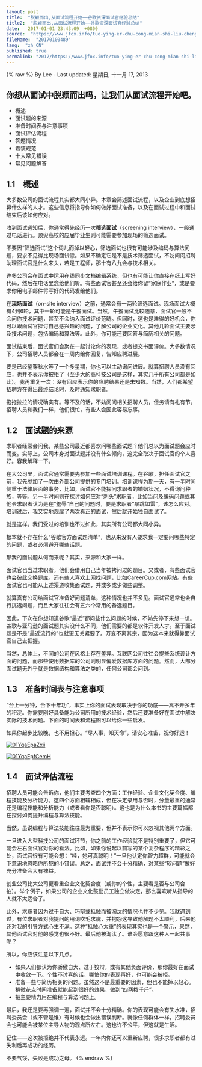 ```yaml
---
layout: post
title:  "脱颖而出,从面试流程开始——谷歌资深面试官经验总结"
title2:  "脱颖而出,从面试流程开始——谷歌资深面试官经验总结"
date:   2017-01-01 23:43:09  +0800
source:  "https://www.jfox.info/tuo-ying-er-chu-cong-mian-shi-liu-cheng-kai-shi-gu-ge-zi-shen-mian-shi-guan-jing-yan-zong-jie.html"
fileName:  "20170100489"
lang:  "zh_CN"
published: true
permalink: "2017/https://www.jfox.info/tuo-ying-er-chu-cong-mian-shi-liu-cheng-kai-shi-gu-ge-zi-shen-mian-shi-guan-jing-yan-zong-jie.html"
---
```

{% raw %}
By Lee - Last updated: 星期日, 十一月 17, 2013

## 你想从面试中脱颖而出吗，让我们从面试流程开始吧。

- 概述
- 面试题的来源
- 准备时间表与注意事项
- 面试评估流程
- 答题情况
- 着装规范
- 十大常见错误
- 常见问题解答

## 1.1　概述

大多数公司的面试流程其实都大同小异。本章会简述面试流程，以及企业到底想招募什么样的人才。这些信息将指导你如何做好面试准备，以及在面试过程中和面试结束后该如何应对。

收到面试通知后，你通常得先经历一次**筛选面试**（screening interview），一般通过电话进行。顶尖高校的应届毕业生则可能需要参加现场的筛选面试。

不要因“筛选面试”这个词儿而掉以轻心，筛选面试也很有可能涉及编码与算法问题，要求不见得比现场面试低。如果不确定它是不是技术筛选面试，不妨问问招聘助理面试官是什么来头，若是工程师，那十有八九会与技术相关。

许多公司会在面试中运用在线同步文档编辑系统，但也有可能让你直接在纸上写好代码，然后在电话里念给他们听。有些面试官甚至还会给你留“家庭作业”，或是要求你用电子邮件将写好的代码发给他们。

在**现场面试**（on-site interview）之前，通常会有一两轮筛选面试。现场面试大概有4到6轮，其中一轮可能是午餐面试。当然，午餐面试比较随意，面试官一般不会问你技术问题，甚至不会纳入面试评价范畴。但同时，这也是难得的好机会，你可以跟面试官探讨自己感兴趣的问题，了解公司的企业文化。其他几轮面试主要涉及技术问题，包括编码和算法等。此外，你可能还要回答与简历相关的问题。

面试结束后，面试官们会聚在一起讨论你的表现，或者提交书面评价。大多数情况下，公司招聘人员都会在一周内给你回复，告知应聘进展。

要是已经望穿秋水等了一个多星期，你也可以主动询问进展。就算招聘人员没有回应，也并不表示你被拒了（至少大的高科技公司是这样，其实几乎所有公司都是如此）。我再重复一次：没有回应表示你的应聘结果还是未知数。当然，人们都希望招聘方在得出最终结论时，及时通知求职者。

拖拖拉拉的情况确实有。等不及的话，不妨问问相关招聘人员，但务请有礼有节。招聘人员和我们一样，他们很忙，有些人会因此容易忘事。

## 1.2　面试题的来源

求职者经常会问我，某些公司最近都喜欢问哪些面试题？他们总以为面试题会应时而变。实际上，公司本身对面试题并没有什么倾向，这完全取决于面试官的个人喜好。容我解释一下。

在大公司里，面试官通常需要先参加一些面试培训课程。在谷歌，担任面试官之前，我先参加了一次由外部公司提供的专门培训。培训课程为期一天，有一半时间侧重于法律层面的事务，比如，面试官不能探问求职者的婚姻状况，不得询问种族，等等。另一半时间则在探讨如何应对“刺头”求职者，比如当问及编码问题或其他令求职者认为是在“羞辱”自己的问题时，要是求职者“暴跳如雷”，该怎么应对。培训过后，我又实地观摩了两次真正的面试，然后就开始独自面试了。

就是这样。我们受过的培训也不过如此，其实所有公司都大同小异。

根本就不存在什么“谷歌官方面试题清单”，也从来没有人要求我一定要问哪些特定的问题，或者必须避开哪些话题。

那我的面试题从何而来呢？其实，来源和大家一样。

面试官也当过求职者，他们会借用自己当年被拷问过的题目。又或者，有些面试官也会彼此交换题库。还有些人喜欢上网找问题，比如CareerCup.com网站。有些面试官也可能从上述渠道收集面试题，并或多或少做些调整。

就算真有公司给面试官准备好问题清单，这种情况也并不多见。面试官通常也会自行挑选问题，而且大家往往会有五六个常用的备选题目。

因此，下次在你想知道谷歌“最近”都问些什么问题的时候，不妨先停下来想一想。谷歌与亚马逊的面试题其实没什么不同，他们需要的都是软件开发人才。至于面试题是不是“最近流行的”也就更无关紧要了。万变不离其宗，因为这本来就得靠面试官自己去把握。

当然，总体上，不同的公司在风格上存在差异。互联网公司往往会提些系统设计方面的问题，而那些使用数据库的公司则明显偏爱数据库方面的问题。然而，大部分面试题无外乎就是数据结构和算法之类的，任何公司都会问到。

## 1.3　准备时间表与注意事项

“台上一分钟，台下十年功”，事实上你的面试表现取决于你的功底——离不开多年的积淀。你需要刚好具备能为公司所用的技术经验，然后还要准备好在面试中解决实际的技术问题。下面的时间表和流程图可以给你一些启发。

如果你起步比较晚，也不用担心。“尽人事，知天命”，请安心准备，祝你好运！

[![01YqaEpaZxii](http://www.jfox.info/wp-content/uploads/2013/11/01YqaEpaZxii.small)](https://www.jfox.info/go.php?url=http://www.jfox.info/wp-content/uploads/2013/11/01YqaEpaZxii.small)[
](https://www.jfox.info/go.php?url=http://www.ituring.com.cn/download/01YqaEpaZxii.big)

[![01YqaEpfCemH](http://www.jfox.info/wp-content/uploads/2013/11/01YqaEpfCemH.small)](https://www.jfox.info/go.php?url=http://www.jfox.info/wp-content/uploads/2013/11/01YqaEpfCemH.small)[
](https://www.jfox.info/go.php?url=http://www.ituring.com.cn/download/01YqaEpfCemH.big)

## 1.4　面试评估流程

招聘人员可能会告诉你，他们主要考查四个方面：工作经验、企业文化契合度、编程技能及分析能力。这四个方面相辅相成，但在决定录用与否时，分量最重的通常还是编程技能和分析能力（或者看你是否聪明）。这也是为什么本书的主要篇幅都在探讨如何提升编程与算法技能。

当然，虽说编程与算法技能往往最为重要，但并不表示你可以忽视其他两个方面。

一旦进入大型科技公司的面试环节，你之前的工作经验就不是特别重要了，但它可能会左右面试官对你的看法。比如，如果你说起以前写的某个复杂程序的精彩之处，面试官很有可能会想：“哇，她可真聪明！”一旦他认定你智力超群，可能就会下意识地忽略你所犯的小错误。总之，面试并不会十分精确，对某些“软问题”做好充分准备会大有裨益。

创业公司比大公司更看重企业文化契合度（或你的个性，主要看是否与公司合拍）。举个例子，如果公司的企业文化鼓励员工独立做决定，那么喜欢听从指导的人就不太适合了。

此外，求职者因为过于自大、巧辩或抵触而被淘汰的情况也并不少见。我就遇到过，有位求职者对我提问的用词吹毛求疵，并抱怨这导致他解题不太顺利，后来他还对我的引导方式心生不满。这种“抵触心太重”的表现其实也是一个警示，果然，其他面试官对他的感觉也很不好。最后他被淘汰了。谁会愿意跟这种人一起共事呢？

所以，你应该注意以下几点。

- 如果人们都认为你骄傲自大、过于狡辩，或有其他负面评价，那你最好在面试中收敛一下。个性不讨喜的话，哪怕你的表现再好，也可能会被拒。
- 准备一些与简历相关的问题。虽然这不是最重要的因素，但也不能掉以轻心。稍微花点时间准备就能起到很好的效果，做到“四两拨千斤”。
- 把主要精力用在编程与算法问题上。

最后，我还是要再强调一遍，面试并不会十分精确。你的表现可能会有失水准，招聘委员会（或不管是谁）有时候也会做出错误判断。就像任何群体一样，招聘委员会也可能会被某位主导人物的观点所左右。这也许不公平，但这就是生活。

记住——这次被拒绝并不代表永远。一年内你还可以重新应聘，很多求职者都有过失利后再成功的经历。

不要气馁，失败是成功之母。
{% endraw %}
